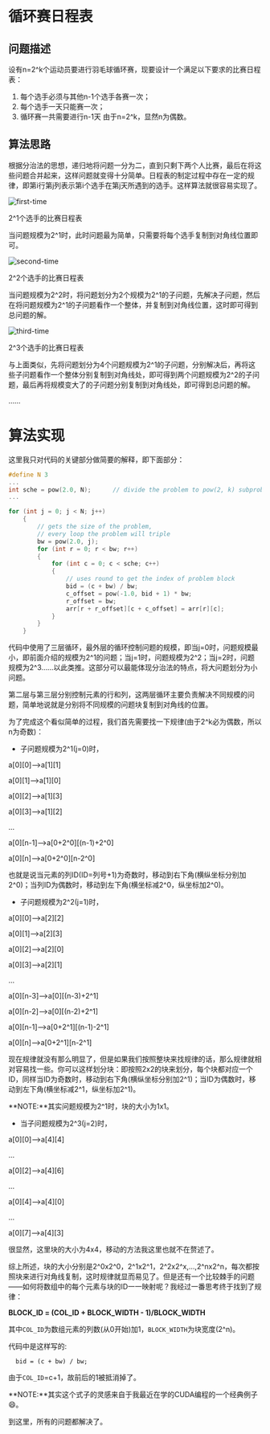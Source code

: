# 循环赛日程表

## 问题描述

设有n=2^k个运动员要进行羽毛球循环赛，现要设计一个满足以下要求的比赛日程表：

1. 每个选手必须与其他n-1个选手各赛一次；
1. 每个选手一天只能赛一次；
1. 循环赛一共需要进行n-1天
由于n=2^k，显然n为偶数。

## 算法思路

根据分治法的思想，递归地将问题一分为二，直到只剩下两个人比赛，最后在将这些问题合并起来，这样问题就变得十分简单。日程表的制定过程中存在一定的规律，即第i行第j列表示第i个选手在第j天所遇到的选手。这样算法就很容易实现了。

![first-time](https://github.com/Sunlcy/Round-robin-schedule/blob/master/pictures/first-time.jpg)

2^1个选手的比赛日程表

当问题规模为2^1时，此时问题最为简单，只需要将每个选手复制到对角线位置即可。

![second-time](https://github.com/Sunlcy/Round-robin-schedule/blob/master/pictures/second-time.jpg)

2^2个选手的比赛日程表

当问题规模为2^2时，将问题划分为2个规模为2^1的子问题，先解决子问题，然后在将问题规模为2^1的子问题看作一个整体，并复制到对角线位置，这时即可得到总问题的解。

![third-time](https://github.com/Sunlcy/Round-robin-schedule/blob/master/pictures/third-time.jpg)

2^3个选手的比赛日程表

与上面类似，先将问题划分为4个问题规模为2^1的子问题，分别解决后，再将这些子问题看作一个整体分别复制到对角线处，即可得到两个问题规模为2^2的子问题，最后再将规模变大了的子问题分别复制到对角线处，即可得到总问题的解。

……

# 算法实现

这里我只对代码的关键部分做简要的解释，即下面部分：

```c++
#define N 3
...
int sche = pow(2.0, N);      // divide the problem to pow(2, k) subproblems
...

for (int j = 0; j < N; j++)
    {
        // gets the size of the problem,
        // every loop the problem will triple
        bw = pow(2.0, j);
        for (int r = 0; r < bw; r++)
        {
            for (int c = 0; c < sche; c++)
            {
                // uses round to get the index of problem block
                bid = (c + bw) / bw;
                c_offset = pow(-1.0, bid + 1) * bw;
                r_offset = bw;
                arr[r + r_offset][c + c_offset] = arr[r][c];
            }
        }
    }
```

代码中使用了三层循环，最外层的循环控制问题的规模，即当j=0时，问题规模最小，即前面介绍的规模为2^1的问题；当j=1时，问题规模为2^2；当j=2时，问题规模为2^3……以此类推。这部分可以最能体现分治法的特点，将大问题划分为小问题。

第二层与第三层分别控制元素的行和列，这两层循环主要负责解决不同规模的问题，简单地说就是分别将不同规模的问题块复制到对角线的位置。

为了完成这个看似简单的过程，我们首先需要找一下规律(由于2^k必为偶数，所以n为奇数)：

- 子问题规模为2^1(j=0)时，

a[0][0]-->a[1][1]

a[0][1]-->a[1][0]

a[0][2]-->a[1][3]

a[0][3]-->a[1][2]

...

a[0][n-1]-->a[0+2^0][(n-1)+2^0]

a[0][n]-->a[0+2^0][n-2^0]


也就是说当元素的列ID(ID=列号+1)为奇数时，移动到右下角(横纵坐标分别加2^0)；当列ID为偶数时，移动到左下角(横坐标减2^0，纵坐标加2^0)。

- 子问题规模为2^2(j=1)时，

a[0][0]-->a[2][2]

a[0][1]-->a[2][3]

a[0][2]-->a[2][0]

a[0][3]-->a[2][1]

...

a[0][n-3]-->a[0][(n-3)+2^1]

a[0][n-2]-->a[0][(n-2)+2^1]

a[0][n-1]-->a[0+2^1][(n-1)-2^1]

a[0][n]-->a[0+2^1][n-2^1]


现在规律就没有那么明显了，但是如果我们按照整块来找规律的话，那么规律就相对容易找一些。你可以这样划分块：即按照2x2的块来划分，每个块都对应一个ID，同样当ID为奇数时，移动到右下角(横纵坐标分别加2^1)；当ID为偶数时，移动到左下角(横坐标减2^1，纵坐标加2^1)。

**NOTE:**其实问题规模为2^1时，块的大小为1x1。

- 当子问题规模为2^3(j=2)时，

a[0][0]-->a[4][4]

...

a[0][2]-->a[4][6]

...

a[0][4]-->a[4][0]

...

a[0][7]-->a[4][3]


很显然，这里块的大小为4x4，移动的方法我这里也就不在赘述了。

综上所述，块的大小分别是2^0x2^0，2^1x2^1，2^2x2^x,...,2^nx2^n，每次都按照块来进行对角线复制，这时规律就显而易见了。但是还有一个比较棘手的问题——如何将数组中的每个元素与块的ID一一映射呢？我经过一番思考终于找到了规律：

**BLOCK_ID = (COL_ID + BLOCK_WIDTH - 1)/BLOCK_WIDTH**

其中`COL_ID`为数组元素的列数(从0开始)加1，`BLOCK_WIDTH`为块宽度(2^n)。

代码中是这样写的:

      bid = (c + bw) / bw;

由于`COL_ID`=c+1，故前后的1被抵消掉了。

**NOTE:**其实这个式子的灵感来自于我最近在学的CUDA编程的一个经典例子:smile:。

到这里，所有的问题都解决了。
